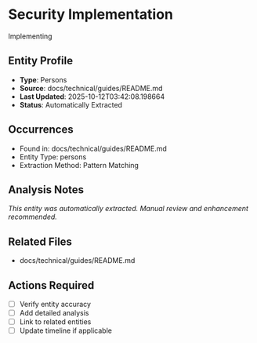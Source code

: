 # Security Implementation
Implementing

## Entity Profile
- **Type**: Persons
- **Source**: docs/technical/guides/README.md
- **Last Updated**: 2025-10-12T03:42:08.198664
- **Status**: Automatically Extracted

## Occurrences
- Found in: docs/technical/guides/README.md
- Entity Type: persons
- Extraction Method: Pattern Matching

## Analysis Notes
*This entity was automatically extracted. Manual review and enhancement recommended.*

## Related Files
- docs/technical/guides/README.md

## Actions Required
- [ ] Verify entity accuracy
- [ ] Add detailed analysis
- [ ] Link to related entities
- [ ] Update timeline if applicable
